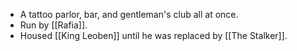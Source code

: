 - A tattoo parlor, bar, and gentleman's club all at once.
- Run by [[Rafia]].
- Housed [[King Leoben]] until he was replaced by [[The Stalker]].